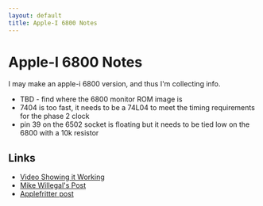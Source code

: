 ```yaml
---
layout: default
title: Apple-I 6800 Notes
---
```


# Apple-I 6800 Notes

I may make an apple-i 6800 version, and thus I'm collecting info.

 * TBD - find where the 6800 monitor ROM image is
 * 7404 is too fast, it needs to be a 74L04 to meet the timing requirements
   for the phase 2 clock
 * pin 39 on the 6502 socket is floating but it needs to be tied low on the
   6800 with a 10k resistor

## Links

 * [Video Showing it Working](https://www.youtube.com/watch?v=ag6pWUhps7U)
 * [Mike Willegal's Post](http://www.willegal.net/blog/?p=3968)
 * [Applefritter post](https://www.applefritter.com/content/apple-1-6800)

